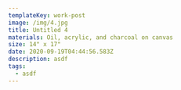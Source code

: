 ```yaml
---
templateKey: work-post
image: /img/4.jpg
title: Untitled 4
materials: Oil, acrylic, and charcoal on canvas
size: 14" x 17"
date: 2020-09-19T04:44:56.583Z
description: asdf
tags:
  - asdf
---
```

